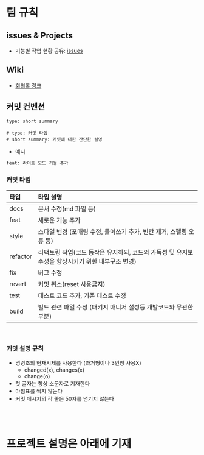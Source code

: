 # 팀 규칙

## issues & Projects

- 기능별 작업 현황 공유: [issues](https://github.com/kimdaeyeobbb/gittestrepo1/issues)


## Wiki

- [회의록 링크](https://github.com/kimdaeyeobbb/gittestrepo1/wiki)


## 커밋 컨벤션

```plain text
type: short summary   

# type: 커밋 타입
# short summary: 커밋에 대한 간단한 설명
```

- 예시
```bash
feat: 라이트 모드 기능 추가
```

### 커밋 타입

|타입|타입 설명|
|:--|:--|
|docs|문서 수정(md 파일 등)|
|feat|새로운 기능 추가|
|style|스타일 변경 (포매팅 수정, 들어쓰기 추가, 빈칸 제거, 스펠링 오류 등)|
|refactor|리팩토링 작업(코드 동작은 유지하되, 코드의 가독성 및 유지보수성을 향상시키기 위한 내부구조 변경)|
|fix|버그 수정|
|revert|커밋 취소(reset 사용금지)|
|test|테스트 코드 추가, 기존 테스트 수정|
|build|빌드 관련 파일 수정 (패키지 매니저 설정등 개발코드와 무관한 부분)|

<br>

### 커밋 설명 규칙

- 명령조의 현재시제를 사용한다 (과거형이나 3인칭 사용X)
  - changed(x), changes(x)
  - change(o)
- 첫 글자는 항상 소문자로 기재한다
- 마침표를 찍지 않는다
- 커밋 메시지의 각 줄은 50자를 넘기지 않는다


<br><br>

# 프로젝트 설명은 아래에 기재

